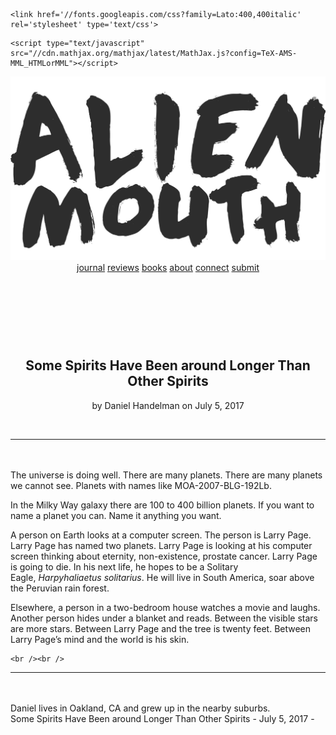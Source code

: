 <!DOCTYPE html>
<html>
  <!DOCTYPE html>
<head>
  <link href="../css/lightbox.css" rel="stylesheet">
  <script src="../css/lightbox.js"></script>
  <meta charset="utf-8">
  <meta http-equiv="X-UA-Compatible" content="IE=edge">
  <meta name="viewport" content="width=device-width, initial-scale=1">

  <meta property="og:url" content="http://alienmouth.com/drafts/handelman.html" />
  <meta property="og:description" content="Alien Mouth publishes writing and audio/visual art" />
  <meta property="og:type" content="article" />
  <meta property="og:title" content="Some Spirits Have Been around Longer Than Other Spirits" />
  <meta property="og:image" content="http://alienmouth.com/assets/img/og_image.png" />
  <meta property="og:site_name" content="Alien Mouth">


  <meta name="twitter:card" content="summary_large_image" />
  <meta name="twitter:site" content="@alienmouth" />
  <meta name="twitter:title" content="Some Spirits Have Been around Longer Than Other Spirits" />
  <meta name="twitter:description" content="Alien Mouth publishes writing and audio/visual art" />
  <meta name="twitter:image" content="http://alienmouth.com/assets/img/twitter.png" />

  <link rel="apple-touch-icon" sizes="57x57" href="/apple-icon-57x57.png">
  <link rel="apple-touch-icon" sizes="60x60" href="/apple-icon-60x60.png">
  <link rel="apple-touch-icon" sizes="72x72" href="/apple-icon-72x72.png">
  <link rel="apple-touch-icon" sizes="76x76" href="/apple-icon-76x76.png">
  <link rel="apple-touch-icon" sizes="114x114" href="/apple-icon-114x114.png">
  <link rel="apple-touch-icon" sizes="120x120" href="/apple-icon-120x120.png">
  <link rel="apple-touch-icon" sizes="144x144" href="/apple-icon-144x144.png">
  <link rel="apple-touch-icon" sizes="152x152" href="/apple-icon-152x152.png">
  <link rel="apple-touch-icon" sizes="180x180" href="/apple-icon-180x180.png">
  <link rel="icon" type="image/png" sizes="192x192"  href="/android-icon-192x192.png">
  <link rel="icon" type="image/png" sizes="32x32" href="/favicon-32x32.png">
  <link rel="icon" type="image/png" sizes="96x96" href="/favicon-96x96.png">
  <link rel="icon" type="image/png" sizes="16x16" href="/favicon-16x16.png">
  <link rel="manifest" href="/manifest.json">
  <meta name="msapplication-TileColor" content="#ffffff">
  <meta name="msapplication-TileImage" content="/ms-icon-144x144.png">
  <meta name="theme-color" content="#ffffff">

  <title>Some Spirits Have Been around Longer Than Other Spirits</title>
  <meta name="description" content="The universe is doing well. There are many planets. There are many planets we cannot see. Planets with names like MOA-2007-BLG-192Lb.In the Milky Way galaxy ...">

  <!-- Google Fonts loaded here depending on setting in _data/options.yml true loads font, blank does not-->
  
    <link href='//fonts.googleapis.com/css?family=Lato:400,400italic' rel='stylesheet' type='text/css'>
  
  
  <!-- Load up MathJax script if needed ... specify in /_data/options.yml file-->
  
    <script type="text/javascript" src="//cdn.mathjax.org/mathjax/latest/MathJax.js?config=TeX-AMS-MML_HTMLorMML"></script>
  

  <link rel="stylesheet" type="text/css" href="/css/tufte.css">
  <!-- <link rel="stylesheet" type="text/css" href="/css/print.css" media="print"> -->

  <link rel="canonical" href="/drafts/handelman.html">

  <link rel="alternate" type="application/rss+xml" title="Alien Mouth" href="/feed.xml" />
</head>

  <body class="full-width">
    <!--- Header and nav template site-wide -->
<header>
	<a href="/"><img class="amlogo" src="/assets/img/logo.png" alt="CH"></a><br />
	<div class="nav_custom">
		<a href="/">journal</a>
		<a href="/reviews/">reviews</a>
		<a href="/books/">books</a>
		<a href="/about/">about</a>
		<a href="/connect/">connect</a>
		<a href="https://alienmouth.submittable.com/submit">submit</a>
	</div>
</header>
<br /><br />
    <article>
      <br />
<h1><center>Some Spirits Have Been around Longer Than Other Spirits</center></h1>
<p class="subtitle"><center>by Daniel Handelman on July 5, 2017</center></p><br />
<hr><br /><br />
<div class="custom_read">
	The universe is doing well. There are many planets. There are many planets we cannot see. Planets with names like MOA-2007-BLG-192Lb.

In the Milky Way galaxy there are 100 to 400 billion planets. If you want to name a planet you can. Name it anything you want. 

A person on Earth looks at a computer screen. The person is Larry Page. Larry Page has named two planets. Larry Page is looking at his computer screen thinking about eternity, non-existence, prostate cancer. Larry Page is going to die. In his next life, he hopes to be a Solitary Eagle, <i>Harpyhaliaetus solitarius</i>. He will live in South America, soar above the Peruvian rain forest.

Elsewhere, a person in a two-bedroom house watches a movie and laughs. Another person hides under a blanket and reads. Between the visible stars are more stars. Between Larry Page and the tree is twenty feet. Between Larry Page’s mind and the world is his skin.

	<br /><br />
</div>
<hr><br /><br />
Daniel lives in Oakland, CA and grew up in the nearby suburbs.
    </article>
    <span class="print-footer">Some Spirits Have Been around Longer Than Other Spirits - July 5, 2017 - </span>
	<script>
	  (function() {
	    var cx = '012309109243193332464:aa5o5mifvhy';
	    var gcse = document.createElement('script');
	    gcse.type = 'text/javascript';
	    gcse.async = true;
	    gcse.src = 'https://cse.google.com/cse.js?cx=' + cx;
	    var s = document.getElementsByTagName('script')[0];
	    s.parentNode.insertBefore(gcse, s);
	  })();
	</script>
	<gcse:search></gcse:search>
    <footer>
  <br />
</footer>
  </body>
</html>

